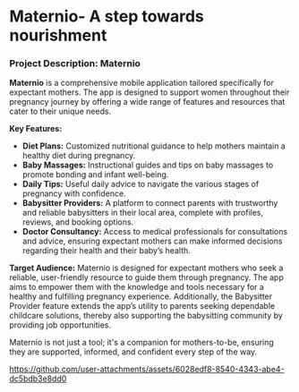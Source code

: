 # Maternio- A step towards nourishment

### Project Description: Maternio

**Maternio** is a comprehensive mobile application tailored specifically for expectant mothers. The app is designed to support women throughout their pregnancy journey by offering a wide range of features and resources that cater to their unique needs. 

**Key Features:**
- **Diet Plans:** Customized nutritional guidance to help mothers maintain a healthy diet during pregnancy.
- **Baby Massages:** Instructional guides and tips on baby massages to promote bonding and infant well-being.
- **Daily Tips:** Useful daily advice to navigate the various stages of pregnancy with confidence.
- **Babysitter Providers:** A platform to connect parents with trustworthy and reliable babysitters in their local area, complete with profiles, reviews, and booking options.
- **Doctor Consultancy:** Access to medical professionals for consultations and advice, ensuring expectant mothers can make informed decisions regarding their health and their baby’s health.

**Target Audience:**
Maternio is designed for expectant mothers who seek a reliable, user-friendly resource to guide them through pregnancy. The app aims to empower them with the knowledge and tools necessary for a healthy and fulfilling pregnancy experience. Additionally, the Babysitter Provider feature extends the app’s utility to parents seeking dependable childcare solutions, thereby also supporting the babysitting community by providing job opportunities.

Maternio is not just a tool; it's a companion for mothers-to-be, ensuring they are supported, informed, and confident every step of the way.

https://github.com/user-attachments/assets/6028edf8-8540-4343-abe4-dc5bdb3e8dd0
